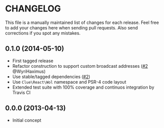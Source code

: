 # CHANGELOG

This file is a manually maintained list of changes for each release. Feel free
to add your changes here when sending pull requests. Also send corrections if
you spot any mistakes.

## 0.1.0 (2014-05-10)

* First tagged release
* Refactor construction to support custom broadcast addresses
  ([#2](https://github.com/clue/reactphp-wake-on-lan/pull/2) @WyriHaximus)
* Use stable/tagged dependencies
  ([#2](https://github.com/clue/reactphp-wake-on-lan/pull/2))
* Use `Clue\React\Wol` namespace and PSR-4 code layout
* Extended test suite with 100% coverage and continuos integration by Travis CI

## 0.0.0 (2013-04-13)

* Initial concept
